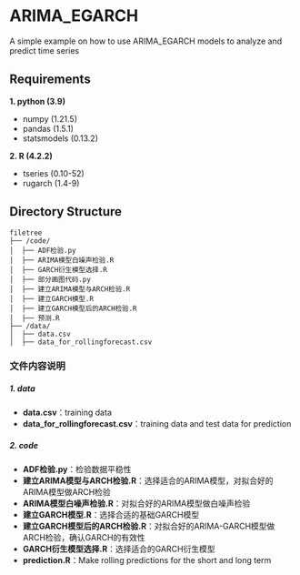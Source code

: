 # ARIMA_EGARCH
A simple example on how to use ARIMA_EGARCH models to analyze and predict time series 


## Requirements
**1. python   (3.9)**

- numpy          (1.21.5)
- pandas          (1.5.1)
- statsmodels      (0.13.2)

**2. R   (4.2.2)**

- tseries          (0.10-52)
- rugarch          (1.4-9)

## Directory Structure

```
filetree 
├── /code/
│  ├── ADF检验.py
│  ├── ARIMA模型白噪声检验.R
│  ├── GARCH衍生模型选择.R
│  ├── 部分画图代码.py
│  ├── 建立ARIMA模型与ARCH检验.R
│  ├── 建立GARCH模型.R
│  ├── 建立GARCH模型后的ARCH检验.R
│  ├── 预测.R
├── /data/
│  ├── data.csv
│  ├── data_for_rollingforecast.csv

```

### 文件内容说明

##### 1. data
- **data.csv**：training data
- **data_for_rollingforecast.csv**：training data and test data for prediction

##### 2. code
- **ADF检验.py**：检验数据平稳性
- **建立ARIMA模型与ARCH检验.R**：选择适合的ARIMA模型，对拟合好的ARIMA模型做ARCH检验
- **ARIMA模型白噪声检验.R**：对拟合好的ARIMA模型做白噪声检验
- **建立GARCH模型.R**：选择合适的基础GARCH模型
- **建立GARCH模型后的ARCH检验.R**：对拟合好的ARIMA-GARCH模型做ARCH检验，确认GARCH的有效性
- **GARCH衍生模型选择.R**：选择适合的GARCH衍生模型
- **prediction.R**：Make rolling predictions for the short and long term
